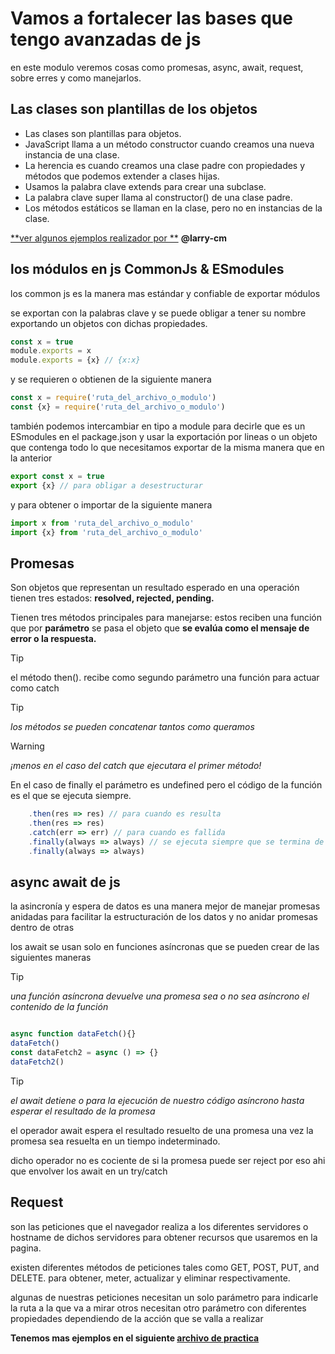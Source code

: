 # Vamos a fortalecer las bases que tengo avanzadas de js

en este modulo veremos cosas como promesas, async, await, request, sobre erres y como manejarlos.

## Las clases son plantillas de los objetos

- Las clases son plantillas para objetos.
- JavaScript llama a un método constructor cuando creamos una nueva instancia de una clase.
- La herencia es cuando creamos una clase padre con propiedades y métodos que podemos extender a clases hijas.
- Usamos la palabra clave extends para crear una subclase.
- La palabra clave super llama al constructor() de una clase padre.
- Los métodos estáticos se llaman en la clase, pero no en instancias de la clase.

[**ver algunos ejemplos realizador por **](./clases.js) **@larry-cm**

## los módulos en js CommonJs & ESmodules

los common js es la manera mas estándar y confiable de exportar módulos

se exportan con la palabras clave y se puede obligar a tener su nombre exportando un objetos con dichas propiedades.

```javascript
const x = true
module.exports = x
module.exports = {x} // {x:x}
```

y se requieren o obtienen de la siguiente manera

```javascript
const x = require('ruta_del_archivo_o_modulo')
const {x} = require('ruta_del_archivo_o_modulo')
```

también podemos intercambiar en tipo a module para decirle que es un ESmodules en el package.json y usar la exportación por lineas o un objeto que contenga todo lo que necesitamos exportar de la misma manera que en la anterior

```javascript
export const x = true
export {x} // para obligar a desestructurar
```

y para obtener o importar de la siguiente manera

```javascript
import x from 'ruta_del_archivo_o_modulo'
import {x} from 'ruta_del_archivo_o_modulo'
```

## Promesas

Son objetos que representan un resultado esperado en una operación
tienen tres estados: **resolved, rejected, pending.**

Tienen tres métodos principales para manejarse:
estos reciben una función que por **parámetro** se pasa el objeto que **se evalúa como el mensaje de error o la respuesta.**

> [!TIP]
> el método then(). recibe como segundo parámetro una función para actuar como catch

> [!TIP]
> *los métodos se pueden concatenar tantos como queramos*

> [!WARNING]
> *¡menos en el caso del catch que ejecutara el primer método!*

En el caso de finally el parámetro es undefined pero el código de la función es el que se ejecuta siempre.

```javascript
    .then(res => res) // para cuando es resulta
    .then(res => res) 
    .catch(err => err) // para cuando es fallida
    .finally(always => always) // se ejecuta siempre que se termina de ejecutar la promesa
    .finally(always => always) 
```

## async await de js

la asincronía y espera de datos es una manera mejor de manejar promesas anidadas para facilitar la estructuración de los datos y no anidar promesas dentro de otras

los await se usan solo en funciones asíncronas que se pueden crear de las siguientes maneras
> [!TIP]
> *una función asíncrona devuelve una promesa sea o no sea asíncrono el contenido de la función*

```javascript

async function dataFetch(){}
dataFetch()
const dataFetch2 = async () => {}
dataFetch2()
```

> [!TIP]
> *el await detiene o para la ejecución de nuestro código asíncrono hasta esperar el resultado de la promesa*

el operador await espera el resultado resuelto de una promesa una vez la promesa sea resuelta en un tiempo indeterminado.

dicho operador no es cociente de si la promesa puede ser reject por eso ahi que envolver  los await en un try/catch

## Request

son las peticiones que el navegador realiza a los diferentes servidores o hostname de dichos servidores para obtener recursos que usaremos en la pagina.

existen diferentes métodos de peticiones tales como GET, POST, PUT, and DELETE.
para obtener, meter, actualizar y eliminar respectivamente.

algunas de nuestras peticiones necesitan un solo parámetro para indicarle la ruta a la que va a mirar otros necesitan otro parámetro con diferentes propiedades dependiendo de la acción que se valla a realizar

**Tenemos mas ejemplos en el siguiente [archivo de practica](./request.js)**
